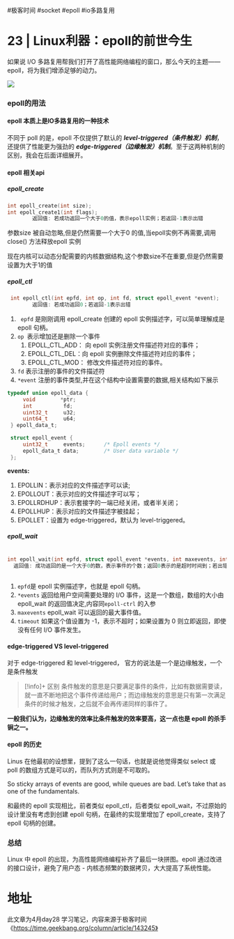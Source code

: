 #极客时间 #socket #epoll #io多路复用


# 23 | Linux利器：epoll的前世今生

如果说 I/O 多路复用帮我们打开了高性能网络编程的窗口，那么今天的主题——epoll，将为我们增添足够的动力。

![](https://static001.geekbang.org/resource/image/fd/60/fd2e25f72a5103ef78c05c7ad2dab060.png?wh=681*129)


### epoll的用法

#### epoll 本质上是IO多路复用的一种技术

不同于 poll 的是，epoll 不仅提供了默认的 ***level-triggered（条件触发）机制***，还提供了性能更为强劲的 ***edge-triggered（边缘触发）机制***。至于这两种机制的区别，我会在后面详细展开。

#### epoll  相关api

##### epoll_create

```c
int epoll_create(int size);
int epoll_create1(int flags);
        返回值: 若成功返回一个大于0的值，表示epoll实例；若返回-1表示出错
```

参数size 被自动忽略,但是仍然需要一个大于0 的值,当epoll实例不再需要,调用 close() 方法释放epoll 实例

现在内核可以动态分配需要的内核数据结构,这个参数size不在重要,但是仍然需要设置为大于1的值

##### epoll_ctl
```c
 int epoll_ctl(int epfd, int op, int fd, struct epoll_event *event);
        返回值: 若成功返回0；若返回-1表示出错
```

1. ` epfd` 是刚刚调用 epoll_create 创建的 epoll 实例描述字，可以简单理解成是 epoll 句柄。
2. `op `表示增加还是删除一个事件
	1. EPOLL_CTL_ADD： 向 epoll 实例注册文件描述符对应的事件；
	2. EPOLL_CTL_DEL：向 epoll 实例删除文件描述符对应的事件；
	3. EPOLL_CTL_MOD： 修改文件描述符对应的事件。
3.  `fd` 表示注册的事件的文件描述符
4. `*event` 注册的事件类型,并在这个结构中设置需要的数据,相关结构如下展示

```c
typedef union epoll_data {
     void        *ptr;
     int          fd;
     uint32_t     u32;
     uint64_t     u64;
 } epoll_data_t;

 struct epoll_event {
     uint32_t     events;      /* Epoll events */
     epoll_data_t data;        /* User data variable */
 };
```

**events:**

1. EPOLLIN：表示对应的文件描述字可以读;
2. EPOLLOUT：表示对应的文件描述字可以写；
3. EPOLLRDHUP：表示套接字的一端已经关闭，或者半关闭；
4. EPOLLHUP：表示对应的文件描述字被挂起；
5. EPOLLET：设置为 edge-triggered，默认为 level-triggered。

##### epoll_wait

```c

int epoll_wait(int epfd, struct epoll_event *events, int maxevents, int timeout);
  返回值: 成功返回的是一个大于0的数，表示事件的个数；返回0表示的是超时时间到；若出错返回-1.
  
```


1. `epfd`是 epoll 实例描述字，也就是 epoll 句柄。
2. `*events` 返回给用户空间需要处理的 I/O 事件，这是一个数组，数组的大小由 epoll_wait 的返回值决定,内容同`epoll-ctrl` 的入参
3. `maxevents`  epoll_wait 可以返回的最大事件值。
4. `timeout`  如果这个值设置为 -1，表示不超时；如果设置为 0 则立即返回，即使没有任何 I/O 事件发生。


#### edge-triggered VS level-triggered

对于 edge-triggered 和 level-triggered， 官方的说法是一个是边缘触发，一个是条件触发

> [!info]+ 区别
>条件触发的意思是只要满足事件的条件，比如有数据需要读，就一直不断地把这个事件传递给用户；而边缘触发的意思是只有第一次满足条件的时候才触发，之后就不会再传递同样的事件了。

**一般我们认为，边缘触发的效率比条件触发的效率要高，这一点也是 epoll 的杀手锏之一。**

#### epoll 的历史

Linus 在他最初的设想里，提到了这么一句话，也就是说他觉得类似 select 或 poll 的数组方式是可以的，而队列方式则是不可取的。

So sticky arrays of events are good, while queues are bad. Let’s take that as one of the fundamentals.

和最终的 epoll 实现相比，前者类似 epoll_ctl，后者类似 epoll_wait，不过原始的设计里没有考虑到创建 epoll 句柄，在最终的实现里增加了 epoll_create，支持了 epoll 句柄的创建。

### 总结

Linux 中 epoll 的出现，为高性能网络编程补齐了最后一块拼图。epoll 通过改进的接口设计，避免了用户态 - 内核态频繁的数据拷贝，大大提高了系统性能。



# 地址

此文章为4月day28 学习笔记，内容来源于极客时间《https://time.geekbang.org/column/article/143245》

